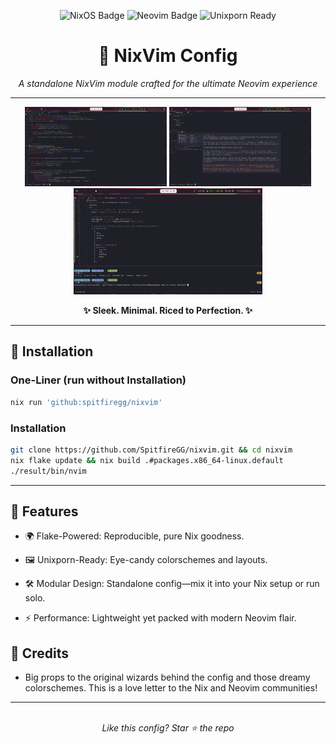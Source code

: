 <p align="center">
  <img src="https://img.shields.io/badge/NixOS-5277C3?style=flat-square&logo=nixos&logoColor=white" alt="NixOS Badge">
  <img src="https://img.shields.io/badge/Neovim-57A143?style=flat-square&logo=neovim&logoColor=white" alt="Neovim Badge">
  <img src="https://img.shields.io/badge/Unixporn-Ready-FF6F61?style=flat-square" alt="Unixporn Ready">
</p>

<h1 align="center">🌊 NixVim Config</h1>
<p align="center">
  <i>A standalone NixVim module crafted for the ultimate Neovim experience</i>
</p>

---

<p align="center">
  <img src="https://github.com/SpitfireGG/nixvim/raw/main/preview/home.png" alt="Home Preview" width="45%">
  <img src="https://github.com/SpitfireGG/nixvim/raw/main/preview/cmp.png" alt="Completion Preview" width="45%">
  <br>
  <img src="https://github.com/SpitfireGG/nixvim/raw/main/preview/term.png" alt="Terminal Preview" width="60%">
</p>

<p align="center">
  <b>✨ Sleek. Minimal. Riced to Perfection. ✨</b>
</p>

---

## 🚀 Installation

### One-Liner (run without Installation)
```bash
nix run 'github:spitfiregg/nixvim'
```


### Installation
```bash
git clone https://github.com/SpitfireGG/nixvim.git && cd nixvim
nix flake update && nix build .#packages.x86_64-linux.default
./result/bin/nvim
```

---

## 🎨 Features
- 🌍 Flake-Powered: Reproducible, pure Nix goodness.
- 🖼️ Unixporn-Ready: Eye-candy colorschemes and layouts.
- 🛠️ Modular Design: Standalone config—mix it into your Nix setup or run solo.

- ⚡ Performance: Lightweight yet packed with modern Neovim flair.
## 🙌 Credits
- Big props to the original wizards behind the config and those dreamy colorschemes. This is a love letter to the Nix and Neovim communities!

---

<div align="center"> <br> <i>Like this config? Star ⭐ the repo</i> </div> 

